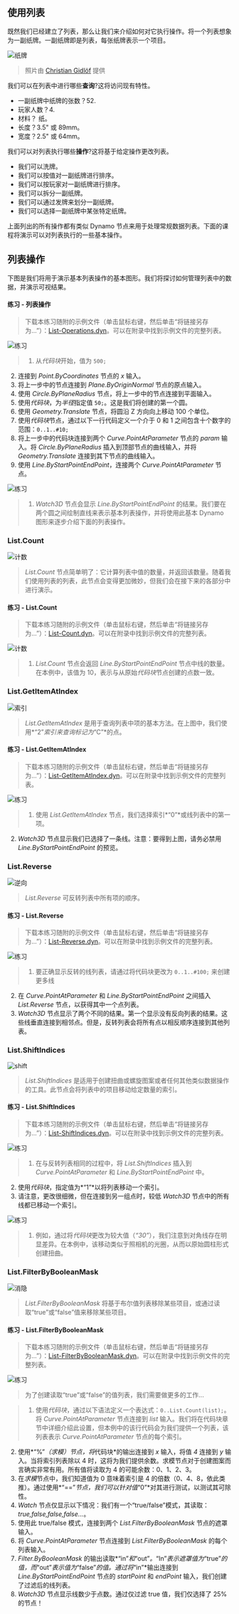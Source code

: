 

## 使用列表

既然我们已经建立了列表，那么让我们来介绍如何对它执行操作。将一个列表想象为一副纸牌。一副纸牌即是列表，每张纸牌表示一个项目。

![纸牌](images/6-2/Playing_cards_modified.jpg)

> 照片由 [Christian Gidlöf](https://commons.wikimedia.org/wiki/File:Playing_cards_modified.jpg) 提供

我们可以在列表中进行哪些**查询**?这将访问现有特性。

* 一副纸牌中纸牌的张数？52.
* 玩家人数？4.
* 材料？ 纸。
* 长度？3.5" 或 89mm。
* 宽度？2.5" 或 64mm。

我们可以对列表执行哪些**操作**?这将基于给定操作更改列表。

* 我们可以洗牌。
* 我们可以按值对一副纸牌进行排序。
* 我们可以按玩家对一副纸牌进行排序。
* 我们可以拆分一副纸牌。
* 我们可以通过发牌来划分一副纸牌。
* 我们可以选择一副纸牌中某张特定纸牌。

上面列出的所有操作都有类似 Dynamo 节点来用于处理常规数据列表。下面的课程将演示可以对列表执行的一些基本操作。

## 列表操作

下图是我们将用于演示基本列表操作的基本图形。我们将探讨如何管理列表中的数据，并演示可视结果。

#### 练习 - 列表操作

> 下载本练习随附的示例文件（单击鼠标右键，然后单击“将链接另存为...”）：[List-Operations.dyn](datasets/6-2/List-Operations.dyn)。可以在附录中找到示例文件的完整列表。

![练习](images/6-2/Exercise/40.jpg)

> 1. 从*代码块*开始，值为 ```500;```
2. 连接到 *Point.ByCoordinates* 节点的 *x* 输入。
3. 将上一步中的节点连接到 *Plane.ByOriginNormal* 节点的原点输入。
4. 使用 *Circle.ByPlaneRadius* 节点，将上一步中的节点连接到平面输入。
5. 使用*代码块*，为*半径*指定值 ```50;```。这是我们将创建的第一个圆。
6. 使用 *Geometry.Translate* 节点，将圆沿 Z 方向向上移动 100 个单位。
7. 使用*代码块*节点，通过以下一行代码定义一个介于 0 和 1 之间包含十个数字的范围：```0..1..#10;```
8. 将上一步中的代码块连接到两个 *Curve.PointAtParameter* 节点的 *param* 输入。将 *Circle.ByPlaneRadius* 插入到顶部节点的曲线输入，并将 *Geometry.Translate* 连接到其下节点的曲线输入。
9. 使用 *Line.ByStartPointEndPoint*，连接两个 *Curve.PointAtParameter* 节点。

![练习](images/6-2/Exercise/38.jpg)

> 1. *Watch3D* 节点会显示 *Line.ByStartPointEndPoint* 的结果。我们要在两个圆之间绘制直线来表示基本列表操作，并将使用此基本 Dynamo 图形来逐步介绍下面的列表操作。

### List.Count

![计数](images/6-2/count.jpg)

> *List.Count* 节点简单明了：它计算列表中值的数量，并返回该数量。随着我们使用列表的列表，此节点会变得更加微妙，但我们会在接下来的各部分中进行演示。

#### 练习 - List.Count

> 下载本练习随附的示例文件（单击鼠标右键，然后单击“将链接另存为...”）：[List-Count.dyn](datasets/6-2/List-Count.dyn)。可以在附录中找到示例文件的完整列表。

![计数](images/6-2/Exercise/35.jpg)

> 1. *List.Count* 节点会返回 *Line.ByStartPointEndPoint* 节点中线的数量。在本例中，该值为 10，表示与从原始*代码块*节点创建的点数一致。

### List.GetItemAtIndex

![索引](images/6-2/index.jpg)

> *List.GetItemAtIndex* 是用于查询列表中项的基本方法。在上图中，我们使用*“2”*索引来查询标记为*“C”*的点。

#### 练习 - List.GetItemAtIndex

> 下载本练习随附的示例文件（单击鼠标右键，然后单击“将链接另存为...”）：[List-GetItemAtIndex.dyn](datasets/6-2/List-GetItemAtIndex.dyn)。可以在附录中找到示例文件的完整列表。

![练习](images/6-2/Exercise/33.jpg)

> 1. 使用 *List.GetItemAtIndex* 节点，我们选择索引*“0”*或线列表中的第一项。
2. *Watch3D* 节点显示我们已选择了一条线。注意：要得到上图，请务必禁用 *Line.ByStartPointEndPoint* 的预览。

### List.Reverse

![逆向](images/6-2/reverse.jpg)

> *List.Reverse* 可反转列表中所有项的顺序。

#### 练习 - List.Reverse

> 下载本练习随附的示例文件（单击鼠标右键，然后单击“将链接另存为...”）：[List-Reverse.dyn](datasets/6-2/List-Reverse.dyn)。可以在附录中找到示例文件的完整列表。

![练习](images/6-2/Exercise/34.jpg)

> 1. 要正确显示反转的线列表，请通过将代码块更改为 ```0..1..#100;``` 来创建更多线
2. 在 *Curve.PointAtParameter* 和 *Line.ByStartPointEndPoint* 之间插入 *List.Reverse* 节点，以获得其中一个点列表。
3. *Watch3D* 节点显示了两个不同的结果。第一个显示没有反向列表的结果。这些线垂直连接到相邻点。但是，反转列表会将所有点以相反顺序连接到其他列表。

### List.ShiftIndices

![shift](images/6-2/shift.jpg)

> *List.ShiftIndices* 是适用于创建扭曲或螺旋图案或者任何其他类似数据操作的工具。此节点会将列表中的项目移动给定数量的索引。

#### 练习 - List.ShiftIndices

> 下载本练习随附的示例文件（单击鼠标右键，然后单击“将链接另存为...”）：[List-ShiftIndices.dyn](datasets/6-2/List-ShiftIndices.dyn)。可以在附录中找到示例文件的完整列表。

![练习](images/6-2/Exercise/31.jpg)

> 1. 在与反转列表相同的过程中，将 *List.ShiftIndices* 插入到 *Curve.PointAtParameter* 和 *Line.ByStartPointEndPoint* 中。
2. 使用*代码块*，指定值为*“1”*以将列表移动一个索引。
3. 请注意，更改很细微，但在连接到另一组点时，较低 *Watch3D* 节点中的所有线都已移动一个索引。

![练习](images/6-2/Exercise/32.jpg)

> 1. 例如，通过将*代码块*更改为较大值（*“30”*），我们注意到对角线存在明显差异。在本例中，该移动类似于照相机的光圈，从而以原始圆柱形式创建扭曲。

### List.FilterByBooleanMask

![消隐](images/6-2/cull2.jpg)

> *List.FilterByBooleanMask* 将基于布尔值列表移除某些项目，或通过读取“true”或“false”值来移除某些项目。

#### 练习 - List.FilterByBooleanMask

> 下载本练习随附的示例文件（单击鼠标右键，然后单击“将链接另存为...”）：[List-FilterByBooleanMask.dyn](datasets/6-2/List-FilterByBooleanMask.dyn)。可以在附录中找到示例文件的完整列表。

![练习](images/6-2/Exercise/30.jpg)

> 为了创建读取“true”或“false”的值列表，我们需要做更多的工作...

> 1. 使用*代码块*，通过以下语法定义一个表达式：```0..List.Count(list);```。将 *Curve.PointAtParameter* 节点连接到 *list* 输入。我们将在代码块章节中详细介绍此设置，但本例中的该行代码会为我们提供一个列表，该列表表示 *Curve.PointAtParameter* 节点的每个索引。
2. 使用*“%”*（求模）节点，将*代码块*的输出连接到 *x* 输入，将值 *4* 连接到 *y* 输入。当将索引列表除以 4 时，这将为我们提供余数。求模节点对于创建图案而言确实非常有用。所有值将读取为 4 的可能余数：0、1、2、3。
3. 在*求模*节点中，我们知道值为 0 意味着索引是 4 的倍数（0、4、8，依此类推）。通过使用*“==”*节点，我们可以针对值*“0”*对其进行测试，以测试其可除性。
4. *Watch* 节点仅显示以下情况：我们有一个“true/false”模式，其读取：*true,false,false,false...*。
5. 使用此 true/false 模式，连接到两个 *List.FilterByBooleanMask* 节点的遮罩输入。
6. 将 *Curve.PointAtParameter* 节点连接到 *List.FilterByBooleanMask* 的每个列表输入。
7. *Filter.ByBooleanMask* 的输出读取*“in”*和*“out”*。*“In”*表示遮罩值为*“true”*的值，而*“out”*表示值为*“false”*的值。通过将*“in”*输出连接到 *Line.ByStartPointEndPoint* 节点的 *startPoint* 和 *endPoint* 输入，我们创建了过滤后的线列表。
8. *Watch3D* 节点显示线数少于点数。通过仅过滤 true 值，我们仅选择了 25% 的节点！

